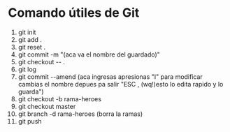 # Comando útiles de Git

1. git init
2. git add .
3. git reset .
4. git commit -m "(aca va el nombre del guardado)"
5. git checkout -- .
6. git log
7. git commit --amend  (aca ingresas apresionas "I" para modificar cambias el nombre
depues pa salir "ESC , (wq!)esto lo edita rapido y lo guarda")
8. git checkout -b rama-heroes 
9. git checkout master  
10. git branch -d rama-heroes (borra la ramas)
11. git push

